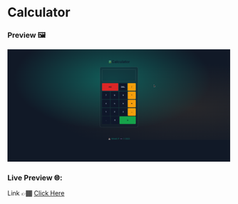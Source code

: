 # Calculator

### Preview 🖼️

<img src="./img/preview.png" width="500">

### Live Preview 🌐:

Link 👉🏾 <a href="iam-ntwali.github.io/Calculator/" target="_blank">Click Here</a>
